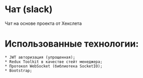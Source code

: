 # Чат (slack)
Чат на основе проекта от Хекслета

#  Использованные технологии:
    * JWT авторизация (упрощенная);
    * Redux Toolkit в качестве стейт менеджера;
    * Протокол WebSocket (библиотека SocketIO);
    * Bootstrap;
      
<!-- ### Посмотреть проект [тыц](https://main--joyful-kringle-06182c.netlify.app/) -->